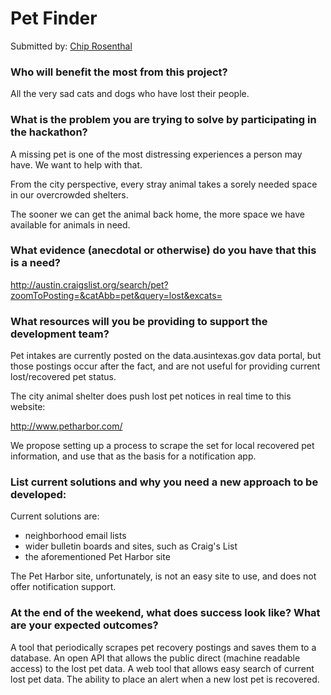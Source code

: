 # Pet Finder

Submitted by: [Chip Rosenthal](https://github.com/chip-rosenthal)


### Who will benefit the most from this project?

All the very sad cats and dogs who have lost their people.


### What is the problem you are trying to solve by participating in the hackathon?

A missing pet is one of the most distressing experiences a person may have. We want to help with that.

From the city perspective, every stray animal takes a sorely needed space in our overcrowded shelters.

The sooner we can get the animal back home, the more space we have available for animals in need.


### What evidence (anecdotal or otherwise) do you have that this is a need?

http://austin.craigslist.org/search/pet?zoomToPosting=&catAbb=pet&query=lost&excats=


### What resources will you be providing to support the development team?

Pet intakes are currently posted on the data.ausintexas.gov data portal, but those postings occur after the fact,
and are not useful for providing current lost/recovered pet status.

The city animal shelter does push lost pet notices in real time to this website:

http://www.petharbor.com/

We propose setting up a process to scrape the set for local recovered pet information, and use that as the basis for a notification app.

### List current solutions and why you need a new approach to be developed:

Current solutions are:
* neighborhood email lists
* wider bulletin boards and sites, such as Craig's List
* the aforementioned Pet Harbor site

The Pet Harbor site, unfortunately, is not an easy site to use, and does not offer notification support.

### At the end of the weekend, what does success look like? What are your expected outcomes?

A tool that periodically scrapes pet recovery postings and saves them to a database.
An open API that allows the public direct (machine readable access) to the lost pet data.
A web tool that allows easy search of current lost pet data.
The ability to place an alert when a new lost pet is recovered.

